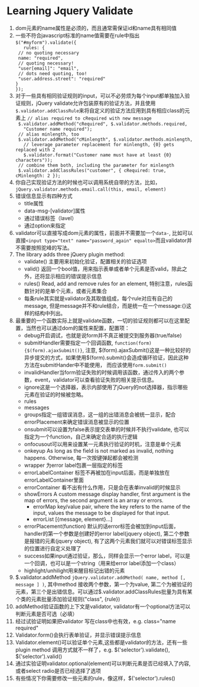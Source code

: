 <h1>Learning Jquery Validate</h1>
<ol>
<li>dom元素的name属性是必须的，而且通常需保证id和name具有相同值</li>
<li>
一些不符合javascript标准的name值需要在rule中指出
<code>$("#myform").validate({
   rules: {
 // no quoting necessary
 name: "required",
 // quoting necessary!
 "user[email]": "email",
 // dots need quoting, too!
 "user.address.street": "required"
}
});</code>
</li>
<li>对于一些具有相同验证规则的input，可以不必劳烦为每个input都单独加入验证规则，jQuery validate允许包装原有的验证方法，并且使用<code>$.validator.addClassRule</code>来将自定义的验证方法应用到具有相应class的元素上
<code>// alias required to cRequired with new message
 $.validator.addMethod("cRequired", $.validator.methods.required,
   "Customer name required");
 // alias minlength, too
 $.validator.addMethod("cMinlength", $.validator.methods.minlength,
   // leverage parameter replacement for minlength, {0} gets replaced with 2
   $.validator.format("Customer name must have at least {0} characters"));
 // combine them both, including the parameter for minlength
 $.validator.addClassRules("customer", { cRequired: true, cMinlength: 2 });</code></li>
<li>你自己实现验证方法的时候也可以调用系统自带的方法，比如，<code>jQuery.validator.methods.email.call(this, email, element)</code></li>
<li>
错误信息显示有四种方式
<ul>
<li>title属性</li>
<li>data-msg-[validator]属性</li>
<li>通过错误标签（lavel）</li>
<li>通过option来指定</li>
</ul>
</li>
<li>validator可以直接写成dom元素的属性，前面并不需要加一个<code>data-</code>, 比如可以直接<code>&lt;input type="text" name="password_again" equalto&gt;</code>而且validator并不需要按照驼峰的写法。</li>
<li>
The library adds three jQuery plugin method:
<ul>
<li>validate() 主要用来初始化验证，配置相关的验证选项</li>
<li>valid() 返回一个bool值，用来指示表单或者单个元素是否valid，除此之外，还将显示相应的错误提示信息</li>
<li>rules() Read, add and remove rules for an element, 特别注意，rules函数针对的是单个元素，或者元素集合</li>
<li>每条rule其实就是validator及其取值组成，每个rule对应有自己的message, 但是message并不和rule结合，而是统一在一个message:{}这样的结构中列出。</li>
</ul>
</li>
<li>
最重要的一个函数实际上就是validate函数，一切的验证规则都可以在这里配置，当然也可以通过dom的属性来配置，配置项：
<ul>
<li>debug开启调试，也就是说form并不真正被提交到服务器(true/false)</li>
<li>submitHandler需要指定一个回调函数, <code>function(form){$(form).ajaxSubmit()}</code>, 注意, $(form).ajaxSubmit()这是一种比较好的异步提交的方式，如果使用$(form).submit()会造成循环验证，因此这种方法在submitHander中不能使用， 而应该使用<code>form.submit()</code> </li>
<li>invalidHandler当form验证失败的时候调用该函数，通过传入的两个参数，event，validator可以查看验证失败的相关提示信息。</li>
<li>ignore这是一个选择器，表示内部使用了jQuery的not选择器，指示哪些元素在验证的时候被忽略。</li>
<li>rules</li>
<li>messages</li>
<li>groups指定一组错误消息，这一组的出错消息会被统一显示，配合errorPlacement来确定错误消息被显示的位置</li>
<li>onsubmit可以设置为false表示提交表单的时候并不执行validate, 也可以指定为一个function，自己来确定合适的执行逻辑</li>
<li>onfocusout可以用来设置某一元素执行验证的时机，注意是单个元素</li>
<li>onkeyup As long as the field is not marked as invalid, nothing happens. Otherwise, 每一次按键弹起都会被检测</li>
<li>wrapper 为error label包裹一层指定的标签</li>
<li>errorLabelContainer 标签不再被加在input后面，而是单独放在errorLabelContainer里面</li>
<li>errorContainer 看不出有什么作用，只是会在表单invalid的时候显示</li>
<li>
showErrors A custom message display handler, first argument is the map of errors, the second argument is an array or errors.
<ul>
<li>errorMap key/value pair, where the key refers to the name of the input, values the message to be displayed for that input. </li>
<li>errorList [{message, element}...]</li>
</ul>
</li>
<li>errorPlacement(function) 默认的话error标签会被加到input后面，handler的第一个参数是创建好的error label(jquery object), 第二个参数是报错的元素(jquery object), 有了这两个元素我们就可以对错误标签显示的位置进行自定义处理了</li>
<li>success如果input通过验证，那么，同样会显示一个error label，可以是一个回调，也可以是一个string（用来给error label添加一个class）</li>
<li>highlight/unhilight用来醒目标记出错的元素</li>
</ul>
</li>
<li>$.validator.addMethod <code>jQuery.validator.addMethod( name, method [, message ] )</code>, 其中method 接收两个参数，第一个为value, 第二个为被验证的元素，第三个是出错信息。可以通过$.validator.addClassRules批量为具有某个类的元素批量添加验证规则("class", {rule})</li>
<li>addMethod验证函数的上下文是validator, validator有一个optional方法可以判断元素是否可选（必填）</li>
<li>经过试验证明如果把validator 写在class中也有效，e.g. class="name required"</li>
<li>Validator.form()会执行表单验证，并显示错误提示信息</li>
<li>Validator.element()可以验证单个元素,这些都是validator的方法，还有一些plugin method 调用方式就不一样了，e.g. $('selector').validate(), $('selector').valid()</li>
<li>通过实验证明validator.optional(element)可以判断元素是否已经填入了内容, 或者select radio是否已经选择了选项</li>
<li>有些情况下你需要修改一些元素的rule，像这样，$('selector').rules()</li></ol>
